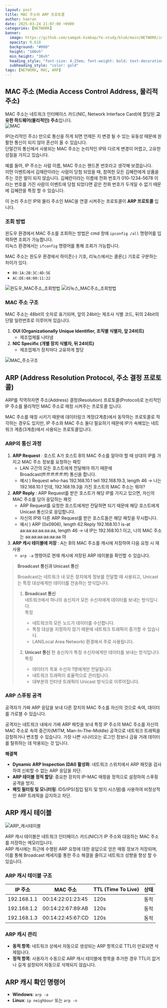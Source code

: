 ```yaml
---
layout: post
title: MAC 주소와 ARP 프로토콜
author: haeran 
date: 2025-03-24 21:07:00 +0900 
categories: [NETWORK]
banner:
  image: https://github.com/samgak-kimbap/fe-study/blob/main/NETWORK/images/11_mac_%EC%A3%BC%EC%86%8C.png
  opacity: 0.618
  background: "#000"
  height: "100vh"
  min_height: "38vh"
  heading_style: "font-size: 4.25em; font-weight: bold; text-decoration: underline"
  subheading_style: "color: gold"
tags: [NETWORK, MAC, ARP]
---
```


## MAC 주소 (Media Access Control Address, 물리적 주소)

MAC 주소는 네트워크 인터페이스 카드(NIC, Network Interface Card)에 할당된 **고유한 하드웨어(물리적인) 주소**입니다.  
![MAC](https://github.com/samgak-kimbap/fe-study/blob/main/NETWORK/images/11_mac_%EC%A3%BC%EC%86%8C.png)

IP(논리적인 주소) 만으로 통신을 하게 되면 언제든 지 변경 될 수 있는 유동성 때문에 원활한 통신이 되지 않아 혼선이 올 수 있습니다.  
단말간의 통신에서 사용되는 MAC 주소는 논리적인 IP와 다르게 변경이 어렵고, 고유한 성질을 가지고 있습니다.

예를 들어, IP 주소는 사람 이름, MAC 주소는 핸드폰 번호라고 생각해 보겠습니다.  
이떤 이벤트에서 김헤란이라는 사람이 당첨 되었을 때, 참여한 모든 김혜란에게 상품을 주는 것은 말이 되지 않습니다.
김혜란이라는 이름에 전화 번호가 010-1234-5678 이라는 번호를 가진 사람이 이벤트에 당첨 되었다면 같은 전화 번호가 두개일 수 없기 때문에 김혜란을 특정 할 수 있습니다.

이 논리 주소인 IP와 물리 주소인 MAC을 연결 시켜주는 프로토콜이 **ARP 프로토콜** 입니다.

### 조회 방법

윈도우 환경에서 MAC 주소를 조회하는 방법은 cmd 창에 `ipconfig /all` 명령어를 입력하면 조회가 가능합니다.  
리눅스 환경에서는 `ifconfig` 명령어를 통해 조회가 가능합니다.

MAC 주소는 원도우 환경에서 하이픈(-) 기호, 리눅스에서는 콜론(;) 기호로 구분하는 차이가 있다.

- `00:1A:2B:3C:4D:5E`
- `AC:DE:48:00:11:22`

![윈도우_MAC주소_조회방법](https://github.com/samgak-kimbap/fe-study/blob/main/NETWORK/images/11_MAC%EC%A3%BC%EC%86%8C_%EC%A1%B0%ED%9A%8C%EB%B0%A9%EB%B2%95.png)
![리눅스_MAC주소_조회방법](https://github.com/samgak-kimbap/fe-study/blob/main/NETWORK/images/11_MAC%EC%A3%BC%EC%86%8C_%EC%A1%B0%ED%9A%8C%EB%B0%A9%EB%B2%95_01.png)

### MAC 주소 구조

MAC 주소는 48bit의 숫자로 표기되며, 앞의 24bit는 제조사 식별 코드, 뒤의 24bit의 단말 일련번호로 이루어져 있습니다.

1. **OUI (Organizationally Unique Identifier, 조직별 식별자, 앞 24비트)**
   - 제조업체를 나타냄
2. **NIC Specific (개별 장치 식별자, 뒤 24비트)**
   - 제조업체가 장치마다 고유하게 할당

![MAC_주소구조](https://github.com/samgak-kimbap/fe-study/blob/main/NETWORK/images/11_MAC_%EC%A3%BC%EC%86%8C%EA%B5%AC%EC%A1%B0.png)

## ARP (Address Resolution Protocol, 주소 결정 프로토콜)

ARP를 직역하자면 주소(Address) 결정(Resolution) 프로토콜(Protocol)로 논리적인 IP 주소를 물리적인 MAC 주소로 매칭 시켜주는 프로토콜 입니다.

MAC 주소를 매칭 시키기 때문에 데이터링크 계정(2계층)에서 동작하는 프로토콜로 착각하는 경우도 있지만, IP 주소와 MAC 주소 둘다 필요하기 때문에 IP가 속해있는 네트워크 계층(3계층)에서 사용되는 프로토콜입니다.

### ARP의 통신 과정

1. **ARP Request** : 호스트 A가 호스트 B의 MAC 주소를 알아야 할 때 상대의 IP를 가지고 MAC 주소 정보를 요청하는 패킷
   - LAN 구간의 모든 호스트에게 전달해야 하기 때문에 Broadcast(ff:ff:ff:ff:ff:ff) 통신을 합니다.
   - 예시 ) Request who-has 192.168.10.1 tell 192.168.19.3, length 46 -> 나는 192.168.10.1 인데, 192.168.19.3을 가진 호스트의 MAC 주소는 뭐야?
2. **ARP Reply** : ARP Request를 받은 호스트가 해당 IP를 가지고 있으면, 자신의 MAC 주소를 담아 응답하는 패킷
   - ARP Request를 요청한 호스트에게만 전달하면 되기 때문에 해당 호스트에게 Unicast 통신으로 응답합니다.
   - 자신의 IP와 다른 ARP Request를 받은 호스트들은 해당 패킷을 무시합니다.
   - 예시 ) ARP (0x0906), length 62:Reply 192.168.10.1 is-at aa:aa:aa:aa:aa:aa, length 46 -> 내 IP는 192.168.10.1 이고, 나의 MAC 주소는 aa:aa:aa:aa:aa:aa 야
3. **ARP 캐시 테이블에 저장** : A는 B의 MAC 주소를 캐시에 저장하여 다음 요청 시 재사용
   - `arp -a` 명령어로 현재 캐시에 저장된 ARP 테이블을 확인할 수 있습니다.

> **Broadcast 통신과 Unicast 통신**
>
> Broadcast는 네트워크 내 모든 장치에게 정보를 전달할 때 사용되고, Unicast는 특정 대상에게만 데이터를 전송하는 방식입니다.
>
> 1. **Broadcast 통신**  
> 네트워크에서 하나의 송신자가 모든 수신자에게 데이터를 보내는 방식입니다.  
> 특징  
>     - 네트워크의 모든 노드가 데이터를 수신합니다.
>     - 특정 대상을 지정하지 않기 때문에 네트워크 트래픽이 증가할 수 있습니다.
>     - LAN(Local Area Network) 환경에서 주로 사용됩니다.
>
> 2. **Unicast 통신**
> 한 송신자가 특정 수신자에게만 데이터를 보내는 방식입니다.
> 특징
>     - 데이터가 목표 수신자 1명에게만 전달됩니다.
>     - 네트워크 트래픽이 효율적으로 관리됩니다.
>     - 대부분의 인터넷 트래픽이 Unicast 방식으로 이루어집니다.

### ARP 스푸핑 공격

공격자가 가짜 ARP 응답을 보내 다른 장치의 MAC 주소를 자신의 것으로 속여, 데이터를 가로챌 수 있습니다.

공격자는 네트워크 내에서 가짜 ARP 패킷을 보내 특정 IP 주소의 MAC 주소를 자신의 MAC 주소로 속여 중간자(MITM, Man-In-The-Middle) 공격으로 네트워크 트래픽을 감청하거나 변조할 수 있습니다. 가장 나쁜 시나리오는 로그인 정보나 금융 거래 데이터를 탈취하는 데 악용되는 것 입니다.

**해결책**

- **Dynamic ARP Inspection (DAI) 활성화**: 네트워크 스위치에서 ARP 패킷을 검사하여 신뢰할 수 없는 ARP 응답을 차단.
- **ARP 테이블 정적 할당**: 중요한 장치의 IP-MAC 매핑을 정적으로 설정하여 스푸핑 공격을 방지.
- **패킷 필터링 및 모니터링**: IDS/IPS(침입 탐지 및 방지 시스템)를 사용하여 비정상적인 ARP 트래픽을 감지하고 차단.

## ARP 캐시 테이블

![ARP_캐시테이블](https://github.com/samgak-kimbap/fe-study/blob/main/NETWORK/images/11_ARP_%EC%BA%90%EC%8B%9C%ED%85%8C%EC%9D%B4%EB%B8%94.png)

ARP 캐시 테이블은 네트워크 인터페이스 카드(NIC)가 IP 주소와 대응하는 MAC 주소를 저장하는 메모리입니다.  
ARP 캐시에는 최근에 수행된 ARP 요청에 대한 응답으로 얻은 매핑 정보가 저장되며, 이를 통해 Broadcast 메세지를 통한 주소 해결을 줄이고 네트워크 성향을 향상 할 수 있습니다.

### ARP 캐시 테이블 구조

| IP 주소          | MAC 주소           | TTL (Time To Live) | 상태     |
|------------------|--------------------|--------------------|----------|
| 192.168.1.1      | 00:14:22:01:23:45  | 120s               | 동적     |
| 192.168.1.2      | 00:14:22:67:89:AB  | 120s               | 동적     |
| 192.168.1.3      | 00:14:22:45:67:CD  | 120s               | 동적     |

### ARP 캐시 관리

- **동적 항목**: 네트워크 상에서 자동으로 생성되는 ARP 항목으로 TTL이 만료되면 삭제됩니다.
- **정적 항목**: 사용자가 수동으로 ARP 캐시 테이블에 항목을 추가한 경우 TTL이 없거나 길게 설정되어 자동으로 삭제되지 않습니다.

## ARP 캐시 확인 명령어

- **Windows**: `arp -a`
- **Linux**: `ip neighbour` 또는 `arp -n`
